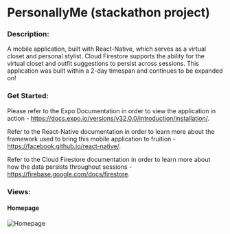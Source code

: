 # PersonallyMe (stackathon project)

### **Description:**

A mobile application, built with React-Native, which serves as a virtual closet and personal stylist. Cloud Firestore supports the ability for the virtual closet and outfit suggestions to persist across sessions. This application was built within a 2-day timespan and continues to be expanded on!


### **Get Started:**

Please refer to the Expo Documentation in order to view the application in action - https://docs.expo.io/versions/v32.0.0/introduction/installation/. 

Refer to the React-Native documentation in order to learn more about the framework used to bring this mobile application to fruition - https://facebook.github.io/react-native/.

Refer to the Cloud Firestore documentation in order to learn more about how the data persists throughout sessions - https://firebase.google.com/docs/firestore.


### **Views:** 

#### **Homepage**

![Homepage](https://i.imgur.com/nSv7WAU.png)
